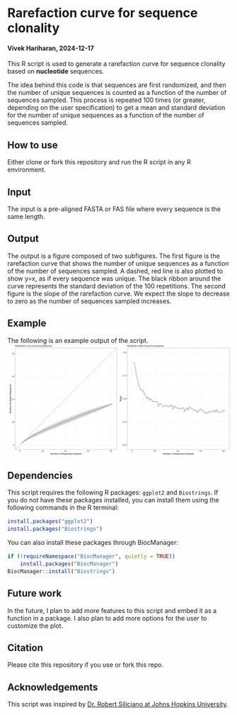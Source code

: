 # Rarefaction curve for sequence clonality

#### Vivek Hariharan, 2024-12-17

This R script is used to generate a rarefaction curve for sequence clonality based on **nucleotide** sequences.

The idea behind this code is that sequences are first randomized, and then the number of unique sequences is counted as a function of the number of sequences sampled. This process is repeated 100 times (or greater, depending on the user specification) to get a mean and standard deviation for the number of unique sequences as a function of the number of sequences sampled. 

## How to use

Either clone or fork this repository and run the R script in any R environment.

## Input

The input is a pre-aligned FASTA or FAS file where every sequence is the same length.

## Output

The output is a figure composed of two subfigures. The first figure is the rarefaction curve that shows the number of unique sequences as a function of the number of sequences sampled. A dashed, red line is also plotted to show y=x, as if every sequence was unique. The black ribbon around the curve represents the standard deviation of the 100 repetitions.
The second figure is the slope of the rarefaction curve. We expect the slope to decrease to zero as the number of sequences sampled increases. 


## Example

The following is an example output of the script. 
![Rarefaction curve](rarefaction_curve.png)

## Dependencies

This script requires the following R packages: `ggplot2` and `Biostrings`. If you do not have these packages installed, you can install them using the following commands in the R terminal:

```R
install.packages("ggplot2")
install.packages("Biostrings")
```

You can also install these packages through BiocManager:

```R
if (!requireNamespace("BiocManager", quietly = TRUE))
    install.packages("BiocManager")
BiocManager::install("Biostrings")
```

## Future work

In the future, I plan to add more features to this script and embed it as a function in a package. I also plan to add more options for the user to customize the plot.

## Citation

Please cite this repository if you use or fork this repo.

## Acknowledgements

This script was inspired by [Dr. Robert Siliciano at Johns Hopkins University](https://gradimmunology.med.som.jhmi.edu/siliciano/). 
